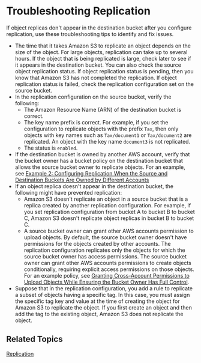 # Troubleshooting Replication<a name="replication-troubleshoot"></a>

If object replicas don't appear in the destination bucket after you configure replication, use these troubleshooting tips to identify and fix issues\.
+ The time that it takes Amazon S3 to replicate an object depends on the size of the object\. For large objects, replication can take up to several hours\. If the object that is being replicated is large, check later to see if it appears in the destination bucket\. You can also check the source object replication status\. If object replication status is pending, then you know that Amazon S3 has not completed the replication\. If object replication status is failed, check the replication configuration set on the source bucket\.
+ In the replication configuration on the source bucket, verify the following:
  + The Amazon Resource Name \(ARN\) of the destination bucket is correct\.
  + The key name prefix is correct\. For example, if you set the configuration to replicate objects with the prefix `Tax`, then only objects with key names such as `Tax/document1` or `Tax/document2` are replicated\. An object with the key name `document3` is not replicated\.
  + The status is `enabled`\.
+ If the destination bucket is owned by another AWS account, verify that the bucket owner has a bucket policy on the destination bucket that allows the source bucket owner to replicate objects\. For an example, see [Example 2: Configuring Replication When the Source and Destination Buckets Are Owned by Different Accounts](replication-walkthrough-2.md)
+ If an object replica doesn't appear in the destination bucket, the following might have prevented replication:
  + Amazon S3 doesn't replicate an object in a source bucket that is a replica created by another replication configuration\. For example, if you set replication configuration from bucket A to bucket B to bucket C, Amazon S3 doesn't replicate object replicas in bucket B to bucket C\.
  + A source bucket owner can grant other AWS accounts permission to upload objects\. By default, the source bucket owner doesn't have permissions for the objects created by other accounts\. The replication configuration replicates only the objects for which the source bucket owner has access permissions\. The source bucket owner can grant other AWS accounts permissions to create objects conditionally, requiring explicit access permissions on those objects\. For an example policy, see [Granting Cross\-Account Permissions to Upload Objects While Ensuring the Bucket Owner Has Full Control](example-bucket-policies.md#example-bucket-policies-use-case-8)\.
+ Suppose that in the replication configuration, you add a rule to replicate a subset of objects having a specific tag\. In this case, you must assign the specific tag key and value at the time of creating the object for Amazon S3 to replicate the object\. If you first create an object and then add the tag to the existing object, Amazon S3 does not replicate the object\.

## Related Topics<a name="replication-troubleshoot-related-topics"></a>

[Replication](replication.md)